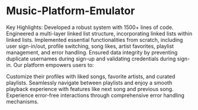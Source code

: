 # Music-Platform-Emulator
Key Highlights:
Developed a robust system with 1500+ lines of code.
Engineered a multi-layer linked list structure, incorporating linked lists within linked lists.
Implemented essential functionalities from scratch, including user sign-in/out, profile switching, song likes, artist favorites, playlist management, and error handling.
Ensured data integrity by preventing duplicate usernames during sign-up and validating credentials during sign-in.
Our platform empowers users to:

Customize their profiles with liked songs, favorite artists, and curated playlists.
Seamlessly navigate between playlists and enjoy a smooth playback experience with features like next song and previous song.
Experience error-free interactions through comprehensive error handling mechanisms.
